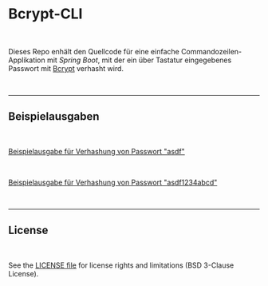 # Bcrypt-CLI #

<br>

Dieses Repo enhält den Quellcode für eine einfache Commandozeilen-Applikation mit *Spring Boot*,
mit der ein über Tastatur eingegebenes Passwort mit [Bcrypt](https://en.wikipedia.org/wiki/Bcrypt)
verhasht wird.

<br>

----

## Beispielausgaben ##

<br>

[Beispielausgabe für Verhashung von Passwort "asdf"](./Beispielausgabe_asdf.txt)

<br>

[Beispielausgabe für Verhashung von Passwort "asdf1234abcd"](./Beispielausgabe_asdf1234abcd.txt)

<br>

----

## License ##

<br>

See the [LICENSE file](LICENSE.md) for license rights and limitations (BSD 3-Clause License).

<br>
